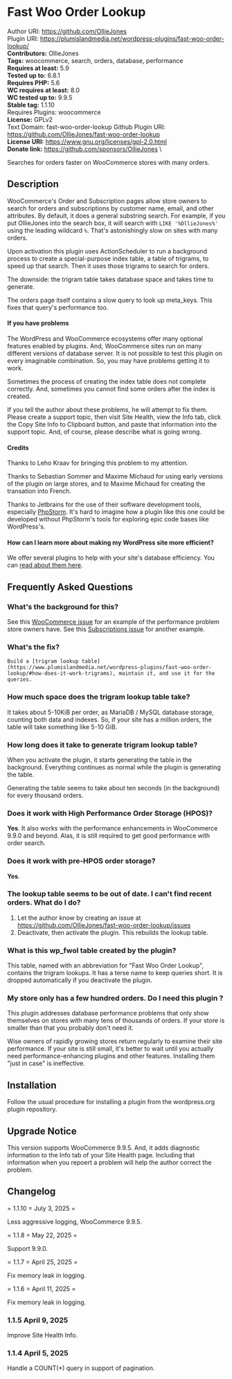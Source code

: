 # Fast Woo Order Lookup

Author URI: https://github.com/OllieJones \
Plugin URI: https://plumislandmedia.net/wordpress-plugins/fast-woo-order-lookup/ \
**Contributors:**  OllieJones \
**Tags:** woocommerce, search, orders, database, performance \
**Requires at least:** 5.9 \
**Tested up to:** 6.8.1 \
**Requires PHP:** 5.6 \
**WC requires at least:** 8.0 \
**WC tested up to:** 9.9.5 \
**Stable tag:** 1.1.10 \
Requires Plugins: woocommerce \
**License:** GPLv2 \
Text Domain: fast-woo-order-lookup
Github Plugin URI: https://github.com/OllieJones/fast-woo-order-lookup \
**License URI:** https://www.gnu.org/licenses/gpl-2.0.html \
**Donate link:** https://github.com/sponsors/OllieJones \

Searches for orders faster on WooCommerce stores with many orders.

## Description

WooCommerce's Order and Subscription pages allow store owners to search for orders and subscriptions by customer name, email, and other attributes. By default, it does a general substring search. For example, if you put OllieJones into the search box, it will search with `LIKE '%OllieJones%'` using the leading wildcard `%`. That's astonishingly slow on sites with many orders.

Upon activation this plugin uses ActionScheduler to run a background process to create a special-purpose index table, a table of trigrams, to speed up that search. Then it uses those trigrams to search for orders.

The downside: the trigram table takes database space and takes time to generate.

The orders page itself contains a slow query to look up meta_keys. This fixes that query's performance too.

<h4>If you have problems</h4>

The WordPress and WooCommerce ecosystems offer many optional features enabled by plugins. And, WooCommerce sites run on many different versions of database server. It is not possible to test this plugin on every imaginable combination. So, you may have problems getting it to work.

Sometimes the process of creating the index table does not complete correctly. And, sometimes you cannot find some orders after the index is created.

If you tell the author about these problems, he will attempt to fix them. Please create a support topic, then visit Site Health, view the Info tab, click the Copy Site Info to Clipboard button, and paste that information into the support topic. And, of course, please describe what is going wrong.

<h4>Credits</h4>
Thanks to Leho Kraav for bringing this problem to my attention.

Thanks to Sebastian Sommer and Maxime Michaud for using early versions of the plugin on large stores, and to Maxime Michaud for creating the transation into French.

Thanks to Jetbrains for the use of their software development tools, especially [PhpStorm](https://www.jetbrains.com/phpstorm/). It's hard to imagine how a plugin like this one could be developed without PhpStorm's tools for exploring epic code bases like WordPress's.

<h4>How can I learn more about making my WordPress site more efficient?</h4>

We offer several plugins to help with your site's database efficiency. You can [read about them here](https://www.plumislandmedia.net/wordpress/performance/optimizing-wordpress-database-servers/).

## Frequently Asked Questions

### What's the background for this?

See this [WooCommerce issue](https://github.com/woocommerce/woocommerce/issues/32826) for an example of the performance problem store owners have. See this [Subscriptions issue](https://github.com/Automattic/woocommerce-subscriptions-core/issues/183) for another example.

### What's the fix?

    Build a [trigram lookup table](https://www.plumislandmedia.net/wordpress-plugins/fast-woo-order-lookup/#how-does-it-work-trigrams), maintain it, and use it for the queries.

### How much space does the trigram lookup table take?

It takes about 5-10KiB per order, as MariaDB / MySQL database storage, counting both data and indexes. So, if your site has a million orders, the table will take something like 5-10 GiB.

### How long does it take to generate trigram lookup table?

When you activate the plugin, it starts generating the table in the background. Everything continues as normal while the plugin is generating the table.

Generating the table seems to take about ten seconds (in the background) for every thousand orders.

### Does it work with High Performance Order Storage (HPOS)?

**Yes**. It also works with the performance enhancements in WooCommerce 9.9.0 and beyond. Alas, it is still required to get good performance with order search.

### Does it work with pre-HPOS order storage?

**Yes**.

### The lookup table seems to be out of date. I can't find recent orders. What do I do?

1. Let the author know by creating an issue at https://github.com/OllieJones/fast-woo-order-lookup/issues
2. Deactivate, then activate the plugin. This rebuilds the lookup table.

### What is this wp_fwol table created by the plugin?

This table, named with an abbreviation for "Fast Woo Order Lookup", contains the trigram lookups. It has a terse name to keep queries short. It is dropped automatically if you deactivate the plugin.

### My store only has a few hundred orders. Do I need this plugin ?

This plugin addresses database performance problems that only show themselves on stores with many tens of thousands of orders. If your store is smaller than that you probably don't need it.

Wise owners of rapidly growing stores return regularly to examine their site performance. If your site is still small, it's better to wait until you actually need performance-enhancing plugins and other features. Installing them "just in case" is ineffective.

## Installation

Follow the usual procedure for installing a plugin from the wordpress.org plugin repository.

## Upgrade Notice

This version supports WooCommerce 9.9.5. And, it adds diagnostic information to the Info tab of your Site Health page. Including that information when you repoert a problem will help the author correct the problem.

## Changelog

= 1.1.10 = July 3, 2025 =

Less aggressive logging, WooCommerce 9.9.5.

= 1.1.8 = May 22, 2025 =

Support 9.9.0.

= 1.1.7 = April 25, 2025 =

Fix memory leak in logging.

= 1.1.6 = April 11, 2025 =

Fix memory leak in logging.

### 1.1.5 April 9, 2025

Improve Site Health Info.

### 1.1.4 April 5, 2025

Handle a COUNT(*) query in support of pagination.
